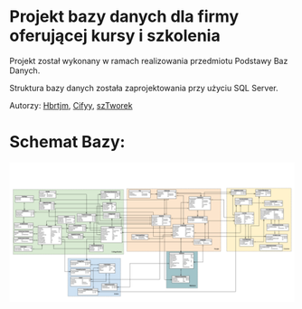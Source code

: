 # Projekt bazy danych dla firmy oferującej kursy i szkolenia

Projekt został wykonany w ramach realizowania przedmiotu Podstawy Baz Danych.

Struktura bazy danych została zaprojektowania przy użyciu SQL Server.

Autorzy: [Hbrtjm](https://github.com/Hbrtjm), [Cifyy](https://github.com/Cifyy), [szTworek](https://github.com/szTworek)

# Schemat Bazy:

<div style="display: flex;flex-wrap: wrap; ; gap: 10px;">
  <img src="College_Logic_Schema.png" width="1000">
</div>
